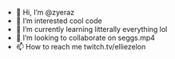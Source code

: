 - 👋 Hi, I’m @zyeraz
- 👀 I’m interested cool code
- 🌱 I’m currently learning litterally everything lol
- 💞️ I’m looking to collaborate on seggs.mp4
- 📫 How to reach me twitch.tv/elliezelon

<!---
EllieZelon/EllieZelon is a ✨ special ✨ repository because its `README.md` (this file) appears on your GitHub profile.
You can click the Preview link to take a look at your changes.
--->
